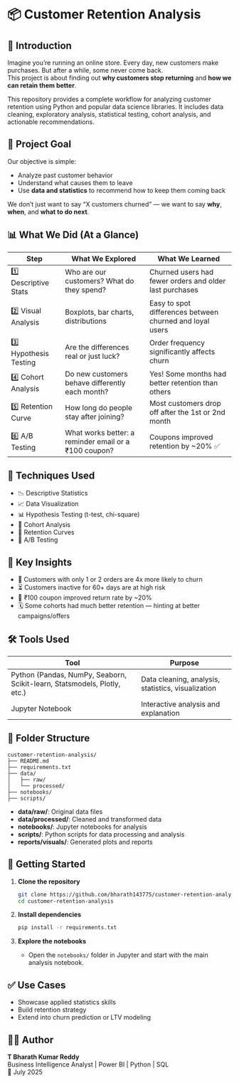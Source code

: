 # 📦 Customer Retention Analysis

## 👋 Introduction

Imagine you’re running an online store. Every day, new customers make purchases. But after a while, some never come back.  
This project is about finding out **why customers stop returning** and **how we can retain them better**.

This repository provides a complete workflow for analyzing customer retention using Python and popular data science libraries. It includes data cleaning, exploratory analysis, statistical testing, cohort analysis, and actionable recommendations.

## 🎯 Project Goal

Our objective is simple:
- Analyze past customer behavior
- Understand what causes them to leave
- Use **data and statistics** to recommend how to keep them coming back

We don’t just want to say “X customers churned” — we want to say **why**, **when**, and **what to do next**.

## 📊 What We Did (At a Glance)

| Step | What We Explored | What We Learned |
|------|------------------|-----------------|
| 1️⃣ Descriptive Stats | Who are our customers? What do they spend? | Churned users had fewer orders and older last purchases |
| 2️⃣ Visual Analysis | Boxplots, bar charts, distributions | Easy to spot differences between churned and loyal users |
| 3️⃣ Hypothesis Testing | Are the differences real or just luck? | Order frequency significantly affects churn |
| 4️⃣ Cohort Analysis | Do new customers behave differently each month? | Yes! Some months had better retention than others |
| 5️⃣ Retention Curve | How long do people stay after joining? | Most customers drop off after the 1st or 2nd month |
| 6️⃣ A/B Testing | What works better: a reminder email or a ₹100 coupon? | Coupons improved retention by ~20% ✅ |

## 🧪 Techniques Used

- 📉 Descriptive Statistics
- 📈 Data Visualization
- 📊 Hypothesis Testing (t-test, chi-square)
- 📅 Cohort Analysis
- 🔁 Retention Curves
- 🧪 A/B Testing

## 🧠 Key Insights

- 💸 Customers with only 1 or 2 orders are 4x more likely to churn
- ⏳ Customers inactive for 60+ days are at high risk
- 🎯 ₹100 coupon improved return rate by ~20%
- 🗓️ Some cohorts had much better retention — hinting at better campaigns/offers

## 🛠 Tools Used

| Tool | Purpose |
|------|---------|
| Python (Pandas, NumPy, Seaborn, Scikit-learn, Statsmodels, Plotly, etc.) | Data cleaning, analysis, statistics, visualization |
| Jupyter Notebook | Interactive analysis and explanation |

## 📁 Folder Structure

```
customer-retention-analysis/
├── README.md
├── requirements.txt
├── data/
│   ├── raw/
│   └── processed/
├── notebooks/
├── scripts/
```

- **data/raw/**: Original data files
- **data/processed/**: Cleaned and transformed data
- **notebooks/**: Jupyter notebooks for analysis
- **scripts/**: Python scripts for data processing and analysis
- **reports/visuals/**: Generated plots and reports

## 🚀 Getting Started

1. **Clone the repository**
   ```sh
   git clone https://github.com/bharath143775/customer-retention-analysis.git
   cd customer-retention-analysis
   ```

2. **Install dependencies**
   ```sh
   pip install -r requirements.txt
   ```

3. **Explore the notebooks**
   - Open the `notebooks/` folder in Jupyter and start with the main analysis notebook.

## ✅ Use Cases

- Showcase applied statistics skills
- Build retention strategy
- Extend into churn prediction or LTV modeling

## 🧑‍💻 Author

**T Bharath Kumar Reddy**  
Business Intelligence Analyst | Power BI | Python | SQL  
📅 July 2025